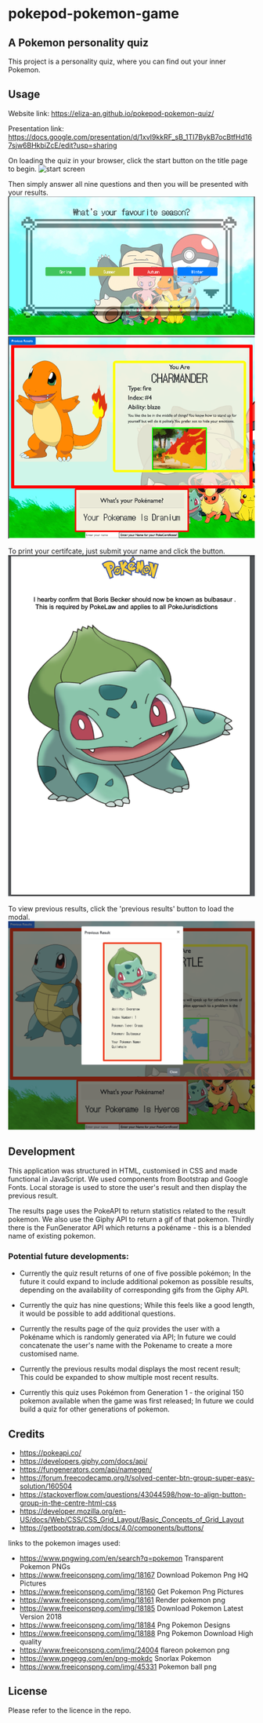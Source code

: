 # pokepod-pokemon-game

## A Pokemon personality quiz

This project is a personality quiz, where you can find out your inner Pokemon. 


## Usage

Website link: https://eliza-an.github.io/pokepod-pokemon-quiz/ 

Presentation link: https://docs.google.com/presentation/d/1xvI9kkRF_sB_1TI7BykB7ocBtfHd167sjw6BHkbiZcE/edit?usp=sharing

On loading the quiz in your browser, click the start button on the title page to begin.
![start screen](pok%C3%A9Quiz-startscreen.png)


Then simply answer all nine questions and then you will be presented with your results. 
![quiz questions page](questions-page.png) 
![results page](results-page.png) 


To print your certifcate, just submit your name and click the button.
![pokequiz certificate](pdf%20certificate.png) 


To view previous results, click the 'previous results' button to load the modal.
![previous results](previous-results.png) 



## Development

This application was structured in HTML, customised in CSS and made functional in JavaScript. We used components from Bootstrap and Google Fonts. Local storage is used to store the user's result and then display the previous result. 

The results page uses the PokeAPI to return statistics related to the result pokemon. We also use the Giphy API to return a gif of that pokemon. Thirdly there is the FunGenerator API which returns a pokéname - this is a blended name of existing pokemon.


### Potential future developments:


- Currently the quiz result returns of one of five possible pokémon; In the future it could expand to include additional pokemon as possible results, depending on the availability of corresponding gifs from the Giphy API.

- Currently the quiz has nine questions; While this feels like a good length, it would be possible to add additional questions.

- Currently the results page of the quiz provides the user with a Pokéname which is randomly generated via API; In future we could concatenate the user's name with the Pokename to create a more customised name. 

- Currently the previous results modal displays the most recent result; This could be expanded to show multiple most recent results.

- Currently this quiz uses Pokémon from Generation 1 - the original 150 pokemon available when the game was first released; In future we could build a quiz for other generations of pokemon.


## Credits
- https://pokeapi.co/
- https://developers.giphy.com/docs/api/
- https://fungenerators.com/api/namegen/
- https://forum.freecodecamp.org/t/solved-center-btn-group-super-easy-solution/160504
- https://stackoverflow.com/questions/43044598/how-to-align-button-group-in-the-centre-html-css
- https://developer.mozilla.org/en-US/docs/Web/CSS/CSS_Grid_Layout/Basic_Concepts_of_Grid_Layout
- https://getbootstrap.com/docs/4.0/components/buttons/


links to the pokemon images used:  
- https://www.pngwing.com/en/search?q=pokemon Transparent Pokemon PNGs
- https://www.freeiconspng.com/img/18167  Download Pokemon Png HQ Pictures
- https://www.freeiconspng.com/img/18160  Get Pokemon Png Pictures
- https://www.freeiconspng.com/img/18161  Render pokemon png
- https://www.freeiconspng.com/img/18185  Download Pokemon Latest Version 2018      
- https://www.freeiconspng.com/img/18184  Png Pokemon Designs
- https://www.freeiconspng.com/img/18188  Png Pokemon Download High quality
- https://www.freeiconspng.com/img/24004  flareon pokemon png
- https://www.pngegg.com/en/png-mokdc  Snorlax Pokemon
- https://www.freeiconspng.com/img/45331  Pokemon ball png 


## License

Please refer to the licence in the repo.
